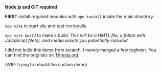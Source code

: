 **Node.js and GIT required**

**FIRST** install required modules with `npm install` inside the main directory.

`npx vite` to start vite and test run locally.

`npx vite build` to make a build.
*This will be a HMTL file, a folder with JavaScript file(s), and media assets you potentially included.*

I did not build this demo from scratch, I merely merged a few togheter.
You can find the originals on [Threejs.org](https://threejs.org/examples/?q=webxr)

(WIP: trying to rebuild the custom demo)